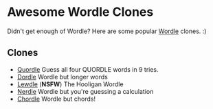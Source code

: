 # Awesome Wordle Clones
Didn't get enough of Wordle? Here are some popular [Wordle](https://www.nytimes.com/games/wordle/index.html) clones. :)

## Clones

- [Quordle](https://www.quordle.com/#/) Guess all four QUORDLE words in 9 tries.
- [Dordle](https://zaratustra.itch.io/dordle) Wordle but longer words
- [Lewdle](https://world3dmap.com/lewdle/) (**NSFW**) The Hooligan Wordle
- [Nerdle](https://nerdlegame.com/) Wordle but you're guessing a calculation
- [Chordle](https://www.chordle.synthase.cc/) Wordle but chords!
